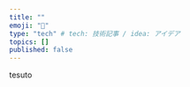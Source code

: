 ```yaml
---
title: ""
emoji: "🦔"
type: "tech" # tech: 技術記事 / idea: アイデア
topics: []
published: false
---
```

tesuto